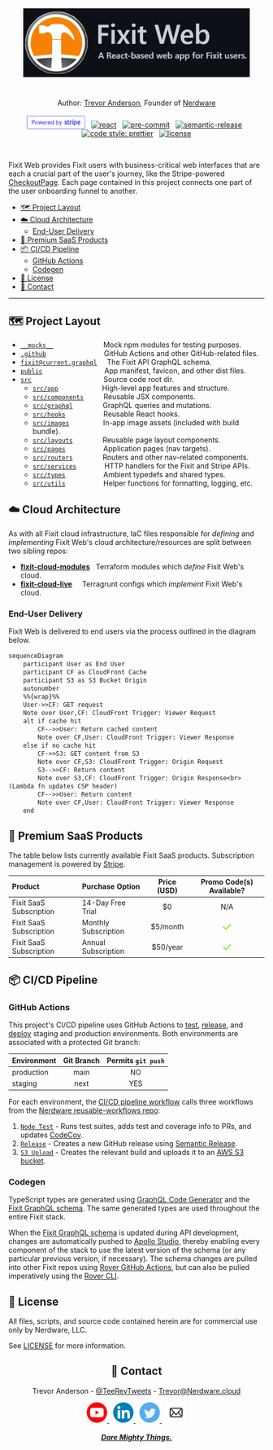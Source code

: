 <div align="center">

  <a href="https://github.com/Nerdware-LLC/fixit-web" >
    <img src=".github/assets/fixit_web_repo_header.png" alt="Header with logo" height="135">
  </a>
  <h1></h1>

Author: [Trevor Anderson](https://github.com/trevor-anderson), Founder of [Nerdware](https://github.com/Nerdware-LLC)

[<img src="./.github/assets/powered_by_Stripe_blurple.svg" height="26" style="position:relative;top:3px;"/>](https://stripe.com/)
&nbsp;
[![react][react-shield]](https://reactjs.org/)
&nbsp;
[![pre-commit][pre-commit-shield]](https://github.com/pre-commit/pre-commit)
&nbsp;
[![semantic-release][semantic-shield]](https://github.com/semantic-release/semantic-release)
&nbsp;
[![code style: prettier][prettier-shield]](https://github.com/prettier/prettier)
&nbsp;
[![license][license-shield]](/LICENSE)

</div>
<br>

Fixit Web provides Fixit users with business-critical web interfaces that are each a crucial part of the user's journey, like the Stripe-powered [CheckoutPage](/src/pages/CheckoutPage/). Each page contained in this project connects one part of the user onboarding funnel to another.

- [🗺 Project Layout](#-project-layout)
- [☁️ Cloud Architecture](#️-cloud-architecture)
  - [End-User Delivery](#end-user-delivery)
- [💎 Premium SaaS Products](#-premium-saas-products)
- [📦 CI/CD Pipeline](#-cicd-pipeline)
  - [GitHub Actions](#github-actions)
  - [Codegen](#codegen)
- [📝 License](#-license)
- [💬 Contact](#-contact)

---

## 🗺 Project Layout

- [`__mocks__`](/__mocks__) &nbsp; &nbsp; &nbsp; &nbsp; &nbsp; &nbsp; &nbsp; &nbsp; &nbsp; &nbsp; &nbsp; &nbsp; Mock npm modules for testing purposes.
- [`.github`](/.github) &nbsp; &nbsp; &nbsp; &nbsp; &nbsp; &nbsp; &nbsp; &nbsp; &nbsp; &nbsp; &nbsp; &nbsp; &nbsp; &nbsp; GitHub Actions and other GitHub-related files.
- [`fixit@current.graphql`](/fixit%40current.graphql) &nbsp; &nbsp; The Fixit API GraphQL schema.
- [`public`](/public) &nbsp; &nbsp; &nbsp; &nbsp; &nbsp; &nbsp; &nbsp; &nbsp; &nbsp; &nbsp; &nbsp; &nbsp; &nbsp; &nbsp; &nbsp; App manifest, favicon, and other dist files.
- [`src`](/src) &nbsp; &nbsp; &nbsp; &nbsp; &nbsp; &nbsp; &nbsp; &nbsp; &nbsp; &nbsp; &nbsp; &nbsp; &nbsp; &nbsp; &nbsp; &nbsp; &nbsp;&nbsp; Source code root dir.
  - [`src/app`](/src/app) &nbsp; &nbsp; &nbsp; &nbsp; &nbsp; &nbsp; &nbsp; &nbsp; &nbsp; &nbsp;&nbsp; High-level app features and structure.
  - [`src/components`](/src/components) &nbsp; &nbsp; &nbsp; &nbsp;&nbsp; Reusable JSX components.
  - [`src/graphql`](/src/config) &nbsp; &nbsp; &nbsp; &nbsp; &nbsp; &nbsp; &nbsp; GraphQL queries and mutations.
  - [`src/hooks`](/src/config) &nbsp; &nbsp; &nbsp; &nbsp; &nbsp; &nbsp; &nbsp; &nbsp; &nbsp; Reusable React hooks.
  - [`src/images`](/src/images) &nbsp; &nbsp; &nbsp; &nbsp; &nbsp; &nbsp; &nbsp; &nbsp; In-app image assets (included with build bundle).
  - [`src/layouts`](/src/config) &nbsp; &nbsp; &nbsp; &nbsp; &nbsp; &nbsp; &nbsp; Reusable page layout components.
  - [`src/pages`](/src/pages) &nbsp; &nbsp; &nbsp; &nbsp; &nbsp; &nbsp; &nbsp; &nbsp; &nbsp; Application pages (nav targets).
  - [`src/routers`](/src/routers) &nbsp; &nbsp; &nbsp; &nbsp; &nbsp; &nbsp; &nbsp; Routers and other nav-related components.
  - [`src/services`](/src/services) &nbsp; &nbsp; &nbsp; &nbsp; &nbsp; &nbsp;&nbsp; HTTP handlers for the Fixit and Stripe APIs.
  - [`src/types`](/src/types) &nbsp; &nbsp; &nbsp; &nbsp; &nbsp; &nbsp; &nbsp; &nbsp; &nbsp; Ambient typedefs and shared types.
  - [`src/utils`](/src/utils) &nbsp; &nbsp; &nbsp; &nbsp; &nbsp; &nbsp; &nbsp; &nbsp; &nbsp; Helper functions for formatting, logging, etc.

## ☁️ Cloud Architecture

As with all Fixit cloud infrastructure, IaC files responsible for _defining_ and _implementing_ Fixit Web's cloud architecture/resources are split between two sibling repos:

- [**fixit-cloud-modules**](https://github.com/Nerdware-LLC/fixit-cloud-modules) &nbsp; Terraform modules which _define_ Fixit Web's cloud.
- [**fixit-cloud-live**](https://github.com/Nerdware-LLC/fixit-cloud-live) &nbsp;&nbsp;&nbsp; Terragrunt configs which _implement_ Fixit Web's cloud.

### End-User Delivery

Fixit Web is delivered to end users via the process outlined in the diagram below.

```mermaid
sequenceDiagram
    participant User as End User
    participant CF as CloudFront Cache
    participant S3 as S3 Bucket Origin
    autonumber
    %%{wrap}%%
    User->>CF: GET request
    Note over User,CF: CloudFront Trigger: Viewer Request
    alt if cache hit
        CF-->>User: Return cached content
        Note over CF,User: CloudFront Trigger: Viewer Response
    else if no cache hit
        CF->>S3: GET content from S3
        Note over CF,S3: CloudFront Trigger: Origin Request
        S3-->>CF: Return content
        Note over S3,CF: CloudFront Trigger: Origin Response<br> (Lambda fn updates CSP header)
        CF-->>User: Return content
        Note over CF,User: CloudFront Trigger: Viewer Response
    end
```

## 💎 Premium SaaS Products

The table below lists currently available Fixit SaaS products. Subscription management is powered by [Stripe](https://stripe.com/billing).

| Product                 | Purchase Option      | Price (USD) |                Promo Code(s) Available?                |
| :---------------------- | :------------------- | :---------: | :----------------------------------------------------: |
| Fixit SaaS Subscription | 14-Day Free Trial    |     $0      |                          N/A                           |
| Fixit SaaS Subscription | Monthly Subscription |  $5/month   | <span style="color:#66FF00;font-size:1.5rem;">✓</span> |
| Fixit SaaS Subscription | Annual Subscription  |  $50/year   | <span style="color:#66FF00;font-size:1.5rem;">✓</span> |

## 📦 CI/CD Pipeline

<!-- An outline of this process is below. -->

<!-- TODO Add screenshot image of pipeline_production workflow in action -->

### GitHub Actions

This project's CI/CD pipeline uses GitHub Actions to [test](/.github/workflows/test.yaml), [release](/.github/workflows/release.yaml), and [deploy](/.github/workflows/deploy.yaml) staging and production environments. Both environments are associated with a protected Git branch:

| Environment | Git Branch | Permits `git push` |
| :---------- | :--------: | :----------------: |
| production  |    main    |         NO         |
| staging     |    next    |        YES         |

For each environment, the [CI/CD pipeline workflow](/.github/workflows/cicd_pipeline.yaml) calls three workflows from the [Nerdware reusable-workflows repo](https://github.com/Nerdware-LLC/reusable-action-workflows):

1. [`Node Test`](https://github.com/Nerdware-LLC/reusable-action-workflows/tree/main#node-test) - Runs test suites, adds test and coverage info to PRs, and updates [CodeCov](https://about.codecov.io/).
2. [`Release`](https://github.com/Nerdware-LLC/reusable-action-workflows/tree/main#release) - Creates a new GitHub release using [Semantic Release](https://github.com/semantic-release/semantic-release#readme).
3. [`S3 Upload`](https://github.com/Nerdware-LLC/reusable-action-workflows/tree/main#upload-to-s3) - Creates the relevant build and uploads it to an [AWS S3 bucket](https://aws.amazon.com/s3/).

### Codegen

TypeScript types are generated using [GraphQL Code Generator](https://graphql-code-generator.com/) and the [Fixit GraphQL schema](/fixit%40current.graphql). The same generated types are used throughout the entire Fixit stack.

When the [Fixit GraphQL schema](/fixit%40current.graphql) is updated during API development, changes are automatically pushed to [Apollo Studio](https://www.apollographql.com/), thereby enabling every component of the stack to use the latest version of the schema (or any particular previous version, if necessary). The schema changes are pulled into other Fixit repos using [Rover GitHub Actions](https://www.apollographql.com/docs/rover/ci-cd/#github-actions), but can also be pulled imperatively using the [Rover CLI](https://www.apollographql.com/docs/rover/).

## 📝 License

All files, scripts, and source code contained herein are for commercial use only by Nerdware, LLC.

See [LICENSE](/LICENSE) for more information.

<div align="center">

## 💬 Contact

Trevor Anderson - [@TeeRevTweets](https://twitter.com/teerevtweets) - [Trevor@Nerdware.cloud](mailto:trevor@nerdware.cloud)

  <a href="https://www.youtube.com/channel/UCguSCK_j1obMVXvv-DUS3ng">
    <img src=".github/assets/YouTube_icon_circle.svg" height="40" />
  </a>
  &nbsp;
  <a href="https://www.linkedin.com/in/trevor-anderson-3a3b0392/">
    <img src=".github/assets/LinkedIn_icon_circle.svg" height="40" />
  </a>
  &nbsp;
  <a href="https://twitter.com/TeeRevTweets">
    <img src=".github/assets/Twitter_icon_circle.svg" height="40" />
  </a>
  &nbsp;
  <a href="mailto:trevor@nerdware.cloud">
    <img src=".github/assets/email_icon_circle.svg" height="40" />
  </a>
  <br><br>

  <a href="https://daremightythings.co/">
    <strong><i>Dare Mighty Things.</i></strong>
  </a>

</div>

<!-- LINKS -->

[react-shield]: https://img.shields.io/badge/React-v18-61DAFB.svg?logo=react&logoColor=61DAFB&labelColor=gray
[pre-commit-shield]: https://img.shields.io/badge/pre--commit-33A532.svg?logo=pre-commit&logoColor=F8B424&labelColor=gray
[semantic-shield]: https://img.shields.io/badge/%20%20%F0%9F%93%A6%F0%9F%9A%80-semantic--release-E10098.svg
[prettier-shield]: https://img.shields.io/badge/code_style-prettier-ff69b4.svg
[license-shield]: https://img.shields.io/badge/license-Proprietary-000080.svg?labelColor=gray
